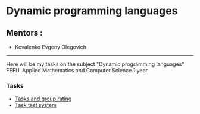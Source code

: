# Dynamic programming languages
## Mentors :
- Kovalenko Evgeny Olegovich

***
Here will be my tasks on the subject "Dynamic programming languages" 
FEFU. Applied Mathematics and Computer Science 1 year

### Tasks
- [Tasks and group rating](hhttps://hackmd.io/@rX8jWCwkQNqH9R1RoYGXvw/HkML1mI4U "Динамические языки программирования - ПМИ")
- [Task test system](https://informatics.mccme.ru/ "Задачи Python")
